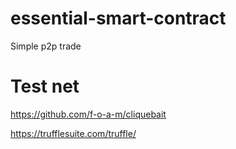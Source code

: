 # essential-smart-contract

Simple p2p trade



# Test net
https://github.com/f-o-a-m/cliquebait

https://trufflesuite.com/truffle/


